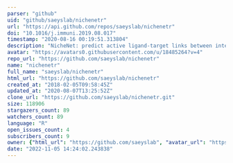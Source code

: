 ```yaml
---
parser: "github"
uid: "github/saeyslab/nichenetr"
url: "https://api.github.com/repos/saeyslab/nichenetr"
doi: "10.1016/j.immuni.2019.08.017"
timestamp: "2020-08-16 00:19:51.313804"
description: "NicheNet: predict active ligand-target links between interacting cells"
avatar: "https://avatars0.githubusercontent.com/u/18485264?v=4"
repo_url: "https://github.com/saeyslab/nichenetr"
name: "nichenetr"
full_name: "saeyslab/nichenetr"
html_url: "https://github.com/saeyslab/nichenetr"
created_at: "2018-02-05T09:58:45Z"
updated_at: "2020-08-07T13:25:52Z"
clone_url: "https://github.com/saeyslab/nichenetr.git"
size: 118906
stargazers_count: 89
watchers_count: 89
language: "R"
open_issues_count: 4
subscribers_count: 9
owner: {"html_url": "https://github.com/saeyslab", "avatar_url": "https://avatars0.githubusercontent.com/u/18485264?v=4", "login": "saeyslab", "type": "Organization"}
date: "2022-11-05 14:24:02.243838"
---
```

